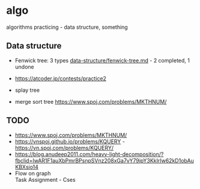 # algo
algorithms practicing - data structure, something

## Data structure

* Fenwick tree: 3 types [data-structure/fenwick-tree.md](here) - 2 completed, 1 undone

* https://atcoder.jp/contests/practice2

* splay tree

* merge sort tree
    https://www.spoj.com/problems/MKTHNUM/

## TODO
* https://www.spoj.com/problems/MKTHNUM/
* https://vnspoj.github.io/problems/KQUERY - https://vn.spoj.com/problems/KQUERY/
* https://blog.anudeep2011.com/heavy-light-decomposition/?fbclid=IwAR1F1auXbPmrBPsnpSVnz208xGa7vY79ipY3KkIrIw62kD1obAuKBXsio14
* Flow on graph  
Task Assignment - Cses
